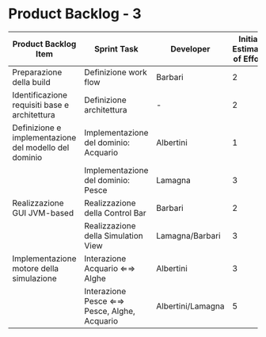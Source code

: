 # Product Backlog - 3

| Product Backlog Item | Sprint Task | Developer | Initial Estimate of Effort | Remaining Effort Estimate |
| - | - | - | - | - |
| Preparazione della build | Definizione work flow | Barbari | 2 | 0 |
| Identificazione requisiti base e architettura | Definizione architettura | - | 2 | 0 |
| Definizione e implementazione del modello del dominio | Implementazione del dominio: Acquario | Albertini | 1 | 0 |
| | Implementazione del dominio: Pesce | Lamagna | 3 | 0 |
| Realizzazione GUI JVM-based | Realizzazione della Control Bar | Barbari | 2 | 1 |
| | Realizzazione della Simulation View | Lamagna/Barbari | 3 | 2 |
| Implementazione motore della simulazione | Interazione Acquario ⇐⇒ Alghe | Albertini | 3 | 0 |
| | Interazione Pesce ⇐⇒ Pesce, Alghe, Acquario | Albertini/Lamagna | 5 | 4 |
